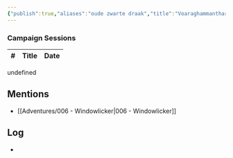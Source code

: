 ```yaml
---
{"publish":true,"aliases":"oude zwarte draak","title":"Voaraghammanthar","created":"2025-07-05","modified":"2025-07-16T20:41:12.065+02:00","cssclasses":""}
---
```


### Campaign Sessions

| # | Title | Date |
|--|--|--|
undefined

## Mentions
- [[Adventures/006 - Windowlicker\|006 - Windowlicker]]


## Log
* 